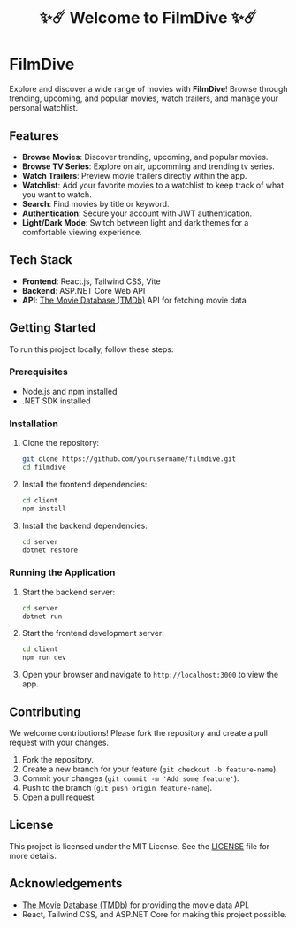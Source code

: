<h1 align="center">✨☄️ Welcome to FilmDive ✨☄️</h1>

# FilmDive

Explore and discover a wide range of movies with **FilmDive**! Browse through trending, upcoming, and popular movies, watch trailers, and manage your personal watchlist.

## Features

- **Browse Movies**: Discover trending, upcoming, and popular movies.
- **Browse TV Series**: Explore on air, upcomming and trending tv series.
- **Watch Trailers**: Preview movie trailers directly within the app.
- **Watchlist**: Add your favorite movies to a watchlist to keep track of what you want to watch.
- **Search**: Find movies by title or keyword.
- **Authentication**: Secure your account with JWT authentication.
- **Light/Dark Mode**: Switch between light and dark themes for a comfortable viewing experience.

## Tech Stack

- **Frontend**: React.js, Tailwind CSS, Vite
- **Backend**: ASP.NET Core Web API
- **API**: [The Movie Database (TMDb)](https://www.themoviedb.org/) API for fetching movie data

## Getting Started

To run this project locally, follow these steps:

### Prerequisites

- Node.js and npm installed
- .NET SDK installed

### Installation

1. Clone the repository:

    ```bash
    git clone https://github.com/yourusername/filmdive.git
    cd filmdive
    ```

2. Install the frontend dependencies:

    ```bash
    cd client
    npm install
    ```

3. Install the backend dependencies:

    ```bash
    cd server
    dotnet restore
    ```

### Running the Application

1. Start the backend server:

    ```bash
    cd server
    dotnet run
    ```

2. Start the frontend development server:

    ```bash
    cd client
    npm run dev
    ```

3. Open your browser and navigate to `http://localhost:3000` to view the app.

## Contributing

We welcome contributions! Please fork the repository and create a pull request with your changes.

1. Fork the repository.
2. Create a new branch for your feature (`git checkout -b feature-name`).
3. Commit your changes (`git commit -m 'Add some feature'`).
4. Push to the branch (`git push origin feature-name`).
5. Open a pull request.

## License

This project is licensed under the MIT License. See the [LICENSE](https://github.com/Ekrem05/FilmDive?tab=MIT-1-ov-file#readme) file for more details.

## Acknowledgements

- [The Movie Database (TMDb)](https://www.themoviedb.org/) for providing the movie data API.
- React, Tailwind CSS, and ASP.NET Core for making this project possible.


